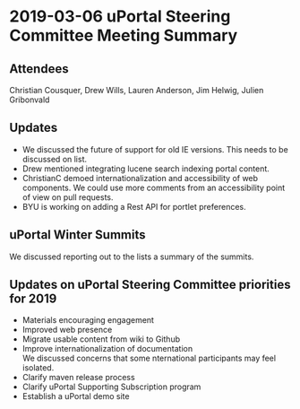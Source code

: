 # 2019-03-06 uPortal Steering Committee Meeting Summary

## Attendees
Christian Cousquer, Drew Wills, Lauren Anderson, Jim Helwig, Julien Gribonvald

## Updates
* We discussed the future of support for old IE versions. This needs to be discussed on list.
* Drew mentioned integrating lucene search indexing portal content.
* ChristianC demoed internationalization and accessibility of web components. We could use more comments from an accessibility point of view on pull requests.
* BYU is working on adding a Rest API for portlet preferences.

## uPortal Winter Summits
We discussed reporting out to the lists a summary of the summits.

## Updates on uPortal Steering Committee priorities for 2019
* Materials encouraging engagement  
* Improved web presence  
* Migrate usable content from wiki to Github  
* Improve internationalization of documentation  
We discussed concerns that some nternational participants may feel isolated.
* Clarify maven release process  
* Clarify uPortal Supporting Subscription program  
* Establish a uPortal demo site  
